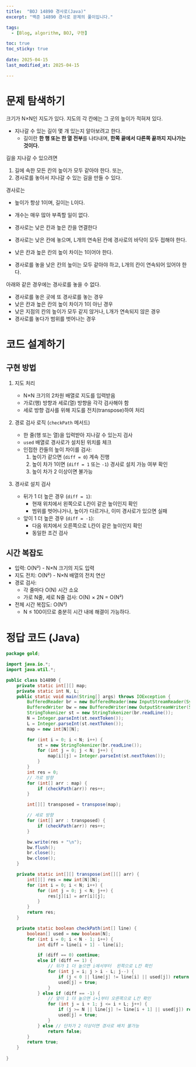 ```yaml
---
title:  "BOJ 14890 경사로(Java)"
excerpt: "백준 14890 경사로 문제의 풀이입니다."

tags:
  - [Blog, algorithm, BOJ, 구현]

toc: true
toc_sticky: true
 
date: 2025-04-15
last_modified_at: 2025-04-15

---
```


# 문제 탐색하기

크기가 N×N인 지도가 있다. 지도의 각 칸에는 그 곳의 높이가 적혀져 있다.

- 지나갈 수 있는 길이 몇 개 있는지 알아보려고 한다. 
  - 길이란 **한 행 또는 한 열 전부**를 나타내며, **한쪽 끝에서 다른쪽 끝까지 지나가는 것이다.**

길을 지나갈 수 있으려면 

1. 길에 속한 모든 칸의 높이가 모두 같아야 한다. 또는, 
2. 경사로를 놓아서 지나갈 수 있는 길을 만들 수 있다. 

경사로는 

- 높이가 항상 1이며, 길이는 L이다. 
- 개수는 매우 많아 부족할 일이 없다. 
- 경사로는 낮은 칸과 높은 칸을 연결한다

- 경사로는 낮은 칸에 놓으며, L개의 연속된 칸에 경사로의 바닥이 모두 접해야 한다.
- 낮은 칸과 높은 칸의 높이 차이는 1이어야 한다.
- 경사로를 놓을 낮은 칸의 높이는 모두 같아야 하고, L개의 칸이 연속되어 있어야 한다.

아래와 같은 경우에는 경사로를 놓을 수 없다.

- 경사로를 놓은 곳에 또 경사로를 놓는 경우
- 낮은 칸과 높은 칸의 높이 차이가 1이 아닌 경우
- 낮은 지점의 칸의 높이가 모두 같지 않거나, L개가 연속되지 않은 경우
- 경사로를 놓다가 범위를 벗어나는 경우

# 코드 설계하기

## 구현 방법

1. 지도 처리
   - N×N 크기의 2차원 배열로 지도를 입력받음
   - 가로(행) 방향과 세로(열) 방향을 각각 검사해야 함
   - 세로 방향 검사를 위해 지도를 전치(transpose)하여 처리

2. 경로 검사 로직 (`checkPath` 메서드)
   - 한 줄(행 또는 열)을 입력받아 지나갈 수 있는지 검사
   - `used` 배열로 경사로가 설치된 위치를 체크
   - 인접한 칸들의 높이 차이를 검사:
     1. 높이가 같으면 (`diff = 0`) 계속 진행
     2. 높이 차가 1이면 (`diff = 1` 또는 `-1`) 경사로 설치 가능 여부 확인
     3. 높이 차가 2 이상이면 불가능

3. 경사로 설치 검사
   - 뒤가 1 더 높은 경우 (`diff = 1`):
     - 현재 위치에서 왼쪽으로 L칸이 같은 높이인지 확인
     - 범위를 벗어나거나, 높이가 다르거나, 이미 경사로가 있으면 실패
   - 앞이 1 더 높은 경우 (`diff = -1`):
     - 다음 위치에서 오른쪽으로 L칸이 같은 높이인지 확인
     - 동일한 조건 검사

## 시간 복잡도

- 입력: O(N²) - N×N 크기의 지도 입력
- 지도 전치: O(N²) - N×N 배열의 전치 연산
- 경로 검사:
  - 각 줄마다 O(N) 시간 소요
  - 가로 N줄, 세로 N줄 검사: O(N) × 2N = O(N²)
- 전체 시간 복잡도: O(N²)
  - N ≤ 100이므로 충분히 시간 내에 해결이 가능하다.


# 정답 코드 (Java)

```java
package gold;

import java.io.*;
import java.util.*;

public class b14890 {
    private static int[][] map;
    private static int N, L;
    public static void main(String[] args) throws IOException {
        BufferedReader br = new BufferedReader(new InputStreamReader(System.in));
        BufferedWriter bw = new BufferedWriter(new OutputStreamWriter(System.out));
        StringTokenizer st = new StringTokenizer(br.readLine());
        N = Integer.parseInt(st.nextToken());
        L = Integer.parseInt(st.nextToken());
        map = new int[N][N];

        for (int i = 0; i < N; i++) {
            st = new StringTokenizer(br.readLine());
            for (int j = 0; j < N; j++) {
                map[i][j] = Integer.parseInt(st.nextToken());
            }
        }
        int res = 0;
        // 가로 방향
        for (int[] arr : map) {
            if (checkPath(arr)) res++;
        }

        int[][] transposed = transpose(map);

        // 세로 방향
        for (int[] arr : transposed) {
            if (checkPath(arr)) res++;
        }

        bw.write(res + "\n");
        bw.flush();
        br.close();
        bw.close();
    }

    private static int[][] transpose(int[][] arr) {
        int[][] res = new int[N][N];
        for (int i = 0; i < N; i++) {
            for (int j = 0; j < N; j++) {
                res[j][i] = arr[i][j];
            }
        }
        return res;
    }

    private static boolean checkPath(int[] line) {
        boolean[] used = new boolean[N];
        for (int i = 0; i < N - 1; i++) {
            int diff = line[i + 1] - line[i];

            if (diff == 0) continue;
            else if (diff == 1) {
                // 뒤가 1 더 높으면 i에서부터  왼쪽으로 L칸 확인
                for (int j = i; j > i - L; j--) {
                    if (j < 0 || line[j] != line[i] || used[j]) return false;
                    used[j] = true;
                }
            } else if (diff == -1) {
                // 앞이 1 더 높으면 i+1부터 오른쪽으로 L칸 확인
                for (int j = i + 1; j <= i + L; j++) {
                    if (j >= N || line[j] != line[i + 1] || used[j]) return false;
                    used[j] = true;
                }
            } else // 단차가 2 이상이면 경사로 배치 불가능
                return false;
        }
        return true;
    }
    
}

```


